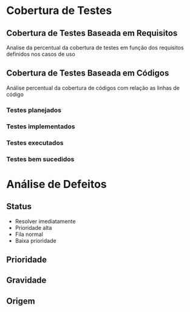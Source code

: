 # Cobertura de Testes

## Cobertura de Testes Baseada em Requisitos

Analise da percentual da cobertura de testes em função dos requisitos definidos nos casos de uso

## Cobertura de Testes Baseada em Códigos

Análise percentual da cobertura de códigos com relação as linhas de código

### Testes planejados
### Testes implementados
### Testes executados
### Testes bem sucedidos

# Análise de Defeitos

## Status

* Resolver imediatamente
* Prioridade alta
* Fila normal
* Baixa prioridade

## Prioridade
## Gravidade 
## Origem
